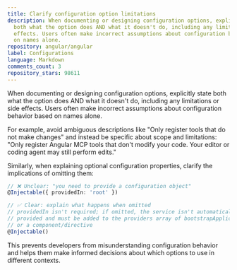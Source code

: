 ```yaml
---
title: Clarify configuration option limitations
description: When documenting or designing configuration options, explicitly state
  both what the option does AND what it doesn't do, including any limitations or side
  effects. Users often make incorrect assumptions about configuration behavior based
  on names alone.
repository: angular/angular
label: Configurations
language: Markdown
comments_count: 3
repository_stars: 98611
---
```


When documenting or designing configuration options, explicitly state both what the option does AND what it doesn't do, including any limitations or side effects. Users often make incorrect assumptions about configuration behavior based on names alone.

For example, avoid ambiguous descriptions like "Only register tools that do not make changes" and instead be specific about scope and limitations: "Only register Angular MCP tools that don't modify your code. Your editor or coding agent may still perform edits."

Similarly, when explaining optional configuration properties, clarify the implications of omitting them:

```ts
// ❌ Unclear: "you need to provide a configuration object"
@Injectable({ providedIn: 'root' })

// ✅ Clear: explain what happens when omitted
// providedIn isn't required; if omitted, the service isn't automatically 
// provided and must be added to the providers array of bootstrapApplication 
// or a component/directive
@Injectable()
```

This prevents developers from misunderstanding configuration behavior and helps them make informed decisions about which options to use in different contexts.